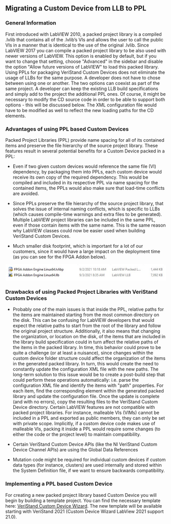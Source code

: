 ## Migrating a Custom Device from LLB to PPL

### General Information 

First introduced with LabVIEW 2010, a packed project library is a compiled .lvlib that contains all of the .lvlib’s VIs and allows the user to call the public VIs in a manner that is identical to the use of the original .lvlib. Since 
LabVIEW 2017 you can compile a packed project library to be also used with newer versions of LabVIEW. This option is enabled by default, but if you want to change that setting, choose "Advanced" in the sidebar and disable the option "Allow future versions of LabVIEW" to load this packed library. 
Using PPLs for packaging VeriStand Custom Devices does not eliminate the usage of LLBs for the same purpose. A developer does not have to chose between using one or another. The two options can coexist as part of the same project. A developer can keep the existing LLB build specifications and simply add to the project the additional PPL ones. Of course, it might be necessary to modify the CD source code in order to be able to support both options - this will be discussed below. The XML configuration file would have to be modified as well to reflect the new loading paths for the CD elements. 

### Advantages of using PPL based Custom Devices

Packed Project Libraries (PPL) provide name spacing for all of its contained items and preserve the file hierarchy of the source project library. These features result in several potential benefits for a Custom Device packed in a PPL:
* Even if two given custom devices would reference the same file (VI) dependency, by packaging them into PPLs, each custom device would receive its own copy of the required dependency. This would be compiled and included in its respective PPL via name spacing for the contained items, the PPLs would also make sure that load-time conflicts are avoided.

* Since PPLs preserve the file hierarchy of the source project library, that solves the issue of internal naming conflicts, which is specific to LLBs (which causes compile-time warnings and extra files to be generated). Multiple LabVIEW project libraries can be included in the same PPL, even if those contain items with the same name. This is the same reason why LabVIEW classes could now be easier used when building VeriStand Custom Devices.

* Much smaller disk footprint, which is important for a lot of our customers, since it would have a large impact on the deployment time (as you can see for the FPGA Addon below). 

![](images/Disk_Footprint.jpg)
### Drawbacks of using Packed Project Libraries with VeriStand Custom Devices

* Probably one of the main issues is that inside the PPL, relative paths for the items are maintained starting from the most common directory on the disk. This can be confusing for LabVIEW developers that would expect the relative paths to start from the root of the library and follow the original project structure. Additionally, it also means that changing the organization, or location on the disk, of the items that are included in the library build specification could in turn affect the relative paths of the items in the packed library. In time, this behavior could prove to be quite a challenge (or at least a nuisance), since changes within the custom device folder structure could affect the organization of the items in the generated packed library. In turn, this would create the need to constantly update the configuration XML file with the new paths. The long-term solution to this issue would be to create a post-build step that could perform these operations automatically: i.e. parse the configuration XML file and identify the items with "path" properties. For each item, find the corresponding element within the generated packed library and update the configuration file. Once the update is complete (and with no errors), copy the resulting files to the VeriStand Custom Device directory. Certain LabVIEW features are not compatible with packed project libraries. For instance, malleable VIs (VIMs) cannot be included in a PPL and exported as public members, they can only be set with private scope. Implicitly, if a custom device code makes use of malleable VIs, packing it inside a PPL would require some changes (to either the code or the project level) to maintain compatibility.

* Certain VeriStand Custom Device APIs (like the NI VeriStand Custom Device Channel APIs) are using the Global Data References 

* Mutation code might be required for individual custom devices if custom data types (for instance, clusters) are used internally and stored within the System Definition file, if we want to ensure backwards compatibility. 
### Implementing a PPL based Custom Device

For creating a new packed project library based Custom Device you will begin by building a template project. You can find the necessary template here: [VeriStand Custom Device Wizard](https://github.com/ni/niveristand-custom-device-wizard/releases). The new template will be available starting with VeriStand 2021 (Custom Device Wizard LabView 2021 support 21.0). 
